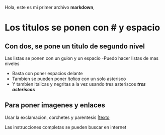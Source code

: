 Hola, este es mi primer archivo **markdown**,

# Los titulos se ponen con # y espacio

## Con dos, se pone un titulo de segundo nivel

Las listas se ponen con un guion y un espacio
-Puedo hacer listas de mas niveles
   - Basta con poner espacios delante
   - Tambien se pueden poner *italica* con un solo asterisco
   - Y tambien italicas y negritas a la vez usando tres asteriscos ***tres asteriscos***

## Para poner imagenes y enlaces
Usar la exclamacion, corchetes y parentesis
|[texto](http://google.es)

Las instrucciones completas se pueden buscar en internet
